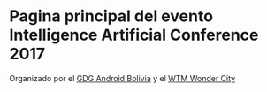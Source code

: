 # Pagina principal del evento Intelligence Artificial Conference 2017

Organizado por el [GDG Android Bolivia](http://www.gdg.androidbolivia.com/) y el [WTM Wonder City](http://www.gdg.androidbolivia.com/)

